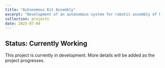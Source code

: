 ```yaml
---
title: "Autonomous Kit Assembly"
excerpt: "Development of an autonomous system for robotic assembly of hardware kits - Currently Working<br/><img src='/images/500x300.png'>"
collection: projects
date: 2025-07-04
---
```


## Status: Currently Working

This project is currently in development. More details will be added as the project progresses.
